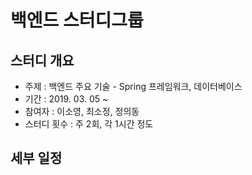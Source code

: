 # 백엔드 스터디그룹

## 스터디 개요
* 주제 : 백엔드 주요 기술 - Spring 프레임워크, 데이터베이스
* 기간 : 2019. 03. 05 ~ 
* 참여자 : 이소영, 최소정, 정의동
* 스터디 횟수 : 주 2회, 각 1시간 정도

## 세부 일정
